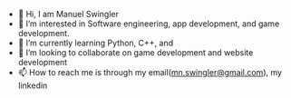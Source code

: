 - 👋 Hi, I am Manuel Swingler
- 👀 I’m interested in Software engineering, app development, and game development.
- 🌱 I’m currently learning Python, C++, and 
- 💞️ I’m looking to collaborate on game development and website development
- 📫 How to reach me is through my email(mn.swingler@gmail.com), my linkedin

<!---
MNPSwingler/MNPSwingler is a ✨ special ✨ repository because its `README.md` (this file) appears on your GitHub profile.
You can click the Preview link to take a look at your changes.
--->

